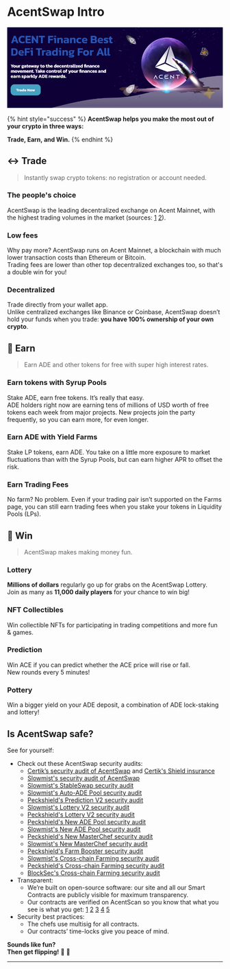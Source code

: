 # AcentSwap Intro

![](.gitbook/assets/intro-header.png)

{% hint style="success" %}
**AcentSwap helps you make the most out of your crypto in three ways:**

**Trade, Earn, and Win.**
{% endhint %}

## ↔️ Trade

> Instantly swap crypto tokens: no registration or account needed.

### The people's choice

AcentSwap is the leading decentralized exchange on Acent Mainnet, with the highest trading volumes in the market (sources: [1](https://www.coingecko.com/en/exchanges/decentralized) [2](https://coinmarketcap.com/rankings/exchanges/dex/)).

### Low fees

Why pay more? AcentSwap runs on Acent Mainnet, a blockchain with much lower transaction costs than Ethereum or Bitcoin.\
Trading fees are lower than other top decentralized exchanges too, so that's a double win for you!

### Decentralized

Trade directly from your wallet app.\
Unlike centralized exchanges like Binance or Coinbase, AcentSwap doesn’t hold your funds when you trade: **you have 100% ownership of your own crypto**.

## 💸 Earn

> Earn ADE and other tokens for free with super high interest rates.

### Earn tokens with Syrup Pools

Stake ADE, earn free tokens. It’s really that easy.\
ADE holders right now are earning tens of millions of USD worth of free tokens each week from major projects. New projects join the party frequently, so you can earn more, for even longer.

### Earn ADE with Yield Farms

Stake LP tokens, earn ADE. You take on a little more exposure to market fluctuations than with the Syrup Pools, but can earn higher APR to offset the risk.

### Earn Trading Fees

No farm? No problem. Even if your trading pair isn’t supported on the Farms page, you can still earn trading fees when you stake your tokens in Liquidity Pools (LPs).

## 🎲 Win

> AcentSwap makes making money fun.

### Lottery

**Millions of dollars** regularly go up for grabs on the AcentSwap Lottery.\
Join as many as **11,000 daily players** for your chance to win big!

### NFT Collectibles

Win collectible NFTs for participating in trading competitions and more fun & games.

### Prediction

Win ACE if you can predict whether the ACE price will rise or fall.\
New rounds every 5 minutes!

### Pottery

Win a bigger yield on your ADE deposit, a combination of ADE lock-staking and lottery!

## Is AcentSwap safe?

See for yourself:

* Check out these AcentSwap security audits:
  * [Certik’s security audit of AcentSwap](https://www.certik.org/projects/pancakeswap) and [Certik's Shield insurance](https://shield.certik.foundation)
  * [Slowmist's security audit of AcentSwap](https://github.com/slowmist/Knowledge-Base/blob/master/open-report/Smart%20Contract%20Security%20Audit%20Report%20%20-%20AcentSwap.pdf)
  * [Slowmist's StableSwap security audit](https://github.com/slowmist/Knowledge-Base/blob/master/open-report-V2/smart-contract/SlowMist%20Audit%20Report%20-%20AcentSwap%20Stable%20Swap\_en-us.pdf)
  * [Slowmist's Auto-ADE Pool security audit](https://github.com/slowmist/Knowledge-Base/blob/master/open-report/Smart%20Contract%20Security%20Audit%20Report%20-%20CakeVault.pdf)
  * [Peckshield's Prediction V2 security audit](https://github.com/peckshield/publications/blob/master/audit\_reports/PeckShield-Audit-Report-AcentSwap-PredictionV2-v1.0.pdf)
  * [Slowmist's Lottery V2 security audit](https://github.com/slowmist/Knowledge-Base/blob/master/open-report/Smart%20Contract%20Security%20Audit%20Report%20-%20AcentSwap%20Lottery.pdf)
  * [Peckshield's Lottery V2 security audit](https://github.com/peckshield/publications/blob/master/audit\_reports/PeckShield-Audit-Report-PancakeswapLottery-v1.0.pdf)
  * [Peckshield's New ADE Pool security audit](https://github.com/peckshield/publications/tree/master/audit\_reports/PeckShield-Audit-Report-AcentSwap-CakePool-v1.0.pdf)
  * [Slowmist's New ADE Pool security audit](https://github.com/slowmist/Knowledge-Base/blob/master/open-report-V2/smart-contract/SlowMist%20Audit%20Report%20-%20Pancakeswap-CakePool\_en-us.pdf)
  * [Peckshield's New MasterChef security audit](https://github.com/peckshield/publications/tree/master/audit\_reports/PeckShield-Audit-Report-AcentSwap-MasterChefV2-v1.0.pdf)
  * [Slowmist's New MasterChef security audit](https://github.com/slowmist/Knowledge-Base/blob/master/open-report-V2/smart-contract/SlowMist%20Audit%20Report%20-%20MasterChef%20v2\_en-us.pdf)
  * [Peckshield's Farm Booster security audit](https://github.com/peckshield/publications/tree/master/audit\_reports/PeckShield-Audit-Report-AcentSwap-FarmBooster-v1.0.pdf)
  * [Slowmist's Cross-chain Farming security audit](https://github.com/slowmist/Knowledge-Base/blob/master/open-report-V2/smart-contract/SlowMist%20Audit%20Report%20-%20AcentSwap%20-%20CrossChain\_en-us.pdf)
  * [Peckshield's Cross-chain Farming security audit](https://github.com/peckshield/publications/tree/master/audit\_reports/PeckShield-Audit-Report-AcentSwap-CrossFarming-v1.0.pdf)
  * [BlockSec's Cross-chain Farming security audit](https://github.com/blocksecteam/audit-reports/blob/main/solidity/blocksec\_pancakeswap\_cross\_farming\_v1.0\_signed.pdf)
* Transparent:
  * We’re built on open-source software: our site and all our Smart Contracts are publicly visible for maximum transparency.
  * Our contracts are verified on AcentScan so you know that what you see is what you get: [1](https://bscscan.com/address/0x10ED43C718714eb63d5aA57B78B54704E256024E) [2](https://bscscan.com/address/0x73feaa1ee314f8c655e354234017be2193c9e24e#code) [3](https://bscscan.com/address/0xbcfccbde45ce874adcb698cc183debcf17952812) [4](https://bscscan.com/address/0x1b96b92314c44b159149f7e0303511fb2fc4774f#code) [5](https://bscscan.com/address/0x92E8CeB7eAeD69fB6E4d9dA43F605D2610214E68)
* Security best practices:
  * The chefs use multisig for all contracts.
  * Our contracts’ time-locks give you peace of mind.

**Sounds like fun?**\
**Then get flipping!** 🐰 🥞

***

